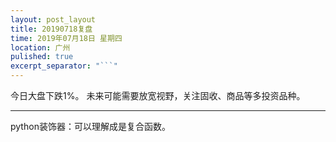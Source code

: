 ```yaml
---
layout: post_layout
title: 20190718复盘
time: 2019年07月18日 星期四
location: 广州
pulished: true
excerpt_separator: "```"
---
```



今日大盘下跌1%。
未来可能需要放宽视野，关注固收、商品等多投资品种。

------------------------------------------------------------------
python装饰器：可以理解成是复合函数。
